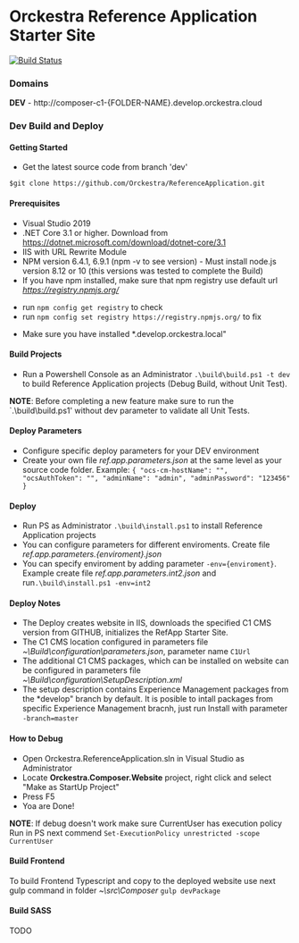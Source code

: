 # Orckestra Reference Application Starter Site

[![Build Status](https://orckestra001.visualstudio.com/OrckestraCommerce/_apis/build/status/Product%20extension%20-%20RefApp?branchName=master)](https://orckestra001.visualstudio.com/OrckestraCommerce/_build/latest?definitionId=68&branchName=master)

### Domains
**DEV** - http://composer-c1-{FOLDER-NAME}.develop.orckestra.cloud


### Dev Build and Deploy

#### Getting Started
* Get the latest source code from branch 'dev'

`$git clone https://github.com/Orckestra/ReferenceApplication.git`

#### Prerequisites
* Visual Studio 2019
* .NET Core 3.1 or higher. Download from https://dotnet.microsoft.com/download/dotnet-core/3.1
* IIS with URL Rewrite Module
* NPM version 6.4.1, 6.9.1 (npm -v to see version) - Must install node.js version 8.12 or 10 (this versions was tested to complete the Build)
* If you have npm installed, make sure that npm registry use default url *https://registry.npmjs.org/*
- run `npm config get registry` to check
- run `npm config set registry https://registry.npmjs.org/` to fix 
* Make sure you have installed *.develop.orckestra.local" 

#### Build Projects
* Run a Powershell Console as an Administrator `.\build\build.ps1 -t dev` to build Reference Application projects (Debug Build, without Unit Test).
 
**NOTE**: Before completing a new feature make sure to run the `.\build\build.ps1' without dev parameter to validate all Unit Tests.


#### Deploy Parameters
* Configure specific deploy parameters for your DEV environment
* Create your own file *ref.app.parameters.json* at the same level as your source code folder. Example: 
`{
  "ocs-cm-hostName": "",
  "ocsAuthToken": "",
  "adminName": "admin",
  "adminPassword": "123456"
}`

#### Deploy 
- Run PS as Administrator `.\build\install.ps1` to install Reference Application projects
- You can configure parameters for different enviroments. Create file *ref.app.parameters.{enviroment}.json*
- You can specify enviroment by adding parameter `-env={enviroment}`. Example create file  *ref.app.parameters.int2.json*  and run`.\build\install.ps1 -env=int2` 

#### Deploy Notes
 * The Deploy creates website in IIS, downloads the specified C1 CMS version from GITHUB, initializes the RefApp Starter Site.
 * The C1 CMS location configured in parameters file *~\Build\configuration\parameters.json*, parameter name `C1Url` 
 * The additional C1 CMS packages, which can be installed on website can be configured in parameters file *~\Build\configuration\SetupDescription.xml*
 * The setup description contains Experience Management packages from the *develop" branch by default. It is posible to intall packages from specific Experience Management bracnh, just run Install with parameter `-branch=master`


#### How to Debug
* Open Orckestra.ReferenceApplication.sln in Visual Studio as Administrator
* Locate **Orckestra.Composer.Website** project, right click and select "Make as StartUp Project"
* Press F5
* Yoa are Done!

**NOTE**: If debug doesn't work make sure CurrentUser has execution policy
Run in PS next commend `Set-ExecutionPolicy unrestricted -scope CurrentUser` 

 
#### Build Frontend
 To build Frontend Typescript and copy to the deployed website use next gulp command in folder *~\src\Composer*
 `gulp devPackage`

#### Build SASS
TODO
